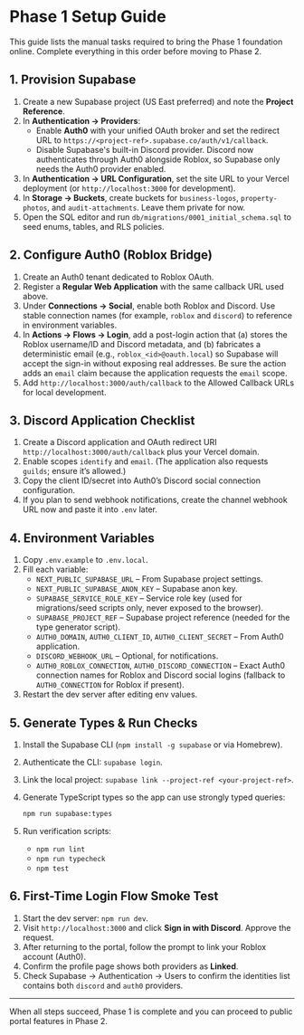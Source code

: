 # Phase 1 Setup Guide

This guide lists the manual tasks required to bring the Phase 1 foundation online. Complete everything in this order before moving to Phase 2.

## 1. Provision Supabase

1. Create a new Supabase project (US East preferred) and note the **Project Reference**.
2. In **Authentication → Providers**:
   - Enable **Auth0** with your unified OAuth broker and set the redirect URL to `https://<project-ref>.supabase.co/auth/v1/callback`.
   - Disable Supabase's built-in Discord provider. Discord now authenticates through Auth0 alongside Roblox, so Supabase only needs the Auth0 provider enabled.
3. In **Authentication → URL Configuration**, set the site URL to your Vercel deployment (or `http://localhost:3000` for development).
4. In **Storage → Buckets**, create buckets for `business-logos`, `property-photos`, and `audit-attachments`. Leave them private for now.
5. Open the SQL editor and run `db/migrations/0001_initial_schema.sql` to seed enums, tables, and RLS policies.

## 2. Configure Auth0 (Roblox Bridge)

1. Create an Auth0 tenant dedicated to Roblox OAuth.
2. Register a **Regular Web Application** with the same callback URL used above.
3. Under **Connections → Social**, enable both Roblox and Discord. Use stable connection names (for example, `roblox` and `discord`) to reference in environment variables.
4. In **Actions → Flows → Login**, add a post-login action that (a) stores the Roblox username/ID and Discord metadata, and (b) fabricates a deterministic email (e.g., `roblox_<id>@oauth.local`) so Supabase will accept the sign-in without exposing real addresses. Be sure the action adds an `email` claim because the application requests the `email` scope.
5. Add `http://localhost:3000/auth/callback` to the Allowed Callback URLs for local development.

## 3. Discord Application Checklist

1. Create a Discord application and OAuth redirect URI `http://localhost:3000/auth/callback` plus your Vercel domain.
2. Enable scopes `identify` and `email`. (The application also requests `guilds`; ensure it’s allowed.)
3. Copy the client ID/secret into Auth0’s Discord social connection configuration.
4. If you plan to send webhook notifications, create the channel webhook URL now and paste it into `.env` later.

## 4. Environment Variables

1. Copy `.env.example` to `.env.local`.
2. Fill each variable:
   - `NEXT_PUBLIC_SUPABASE_URL` – From Supabase project settings.
   - `NEXT_PUBLIC_SUPABASE_ANON_KEY` – Supabase anon key.
   - `SUPABASE_SERVICE_ROLE_KEY` – Service role key (used for migrations/seed scripts only, never exposed to the browser).
   - `SUPABASE_PROJECT_REF` – Supabase project reference (needed for the type generator script).
   - `AUTH0_DOMAIN`, `AUTH0_CLIENT_ID`, `AUTH0_CLIENT_SECRET` – From Auth0 application.
   - `DISCORD_WEBHOOK_URL` – Optional, for notifications.
   - `AUTH0_ROBLOX_CONNECTION`, `AUTH0_DISCORD_CONNECTION` – Exact Auth0 connection names for Roblox and Discord social logins (fallback to `AUTH0_CONNECTION` for Roblox if present).
3. Restart the dev server after editing env values.

## 5. Generate Types & Run Checks

1. Install the Supabase CLI (`npm install -g supabase` or via Homebrew).
2. Authenticate the CLI: `supabase login`.
3. Link the local project: `supabase link --project-ref <your-project-ref>`.
4. Generate TypeScript types so the app can use strongly typed queries:

   ```bash
   npm run supabase:types
   ```

5. Run verification scripts:
   - `npm run lint`
   - `npm run typecheck`
   - `npm test`

## 6. First-Time Login Flow Smoke Test

1. Start the dev server: `npm run dev`.
2. Visit `http://localhost:3000` and click **Sign in with Discord**. Approve the request.
3. After returning to the portal, follow the prompt to link your Roblox account (Auth0).
4. Confirm the profile page shows both providers as **Linked**.
5. Check Supabase → Authentication → Users to confirm the identities list contains both `discord` and `auth0` providers.

---

When all steps succeed, Phase 1 is complete and you can proceed to public portal features in Phase 2.
